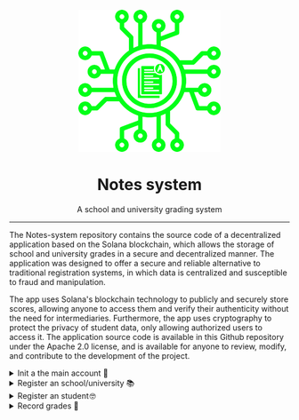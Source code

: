 <div align="center">

![notes-system](notes-system.png)

<h1>Notes system</h1>

A school and university grading system

</div>

---

The Notes-system repository contains the source code of a decentralized application based on the Solana blockchain, which allows the storage of school and university grades in a secure and decentralized manner. The application was designed to offer a secure and reliable alternative to traditional registration systems, in which data is centralized and susceptible to fraud and manipulation.

The app uses Solana's blockchain technology to publicly and securely store scores, allowing anyone to access them and verify their authenticity without the need for intermediaries. Furthermore, the app uses cryptography to protect the privacy of student data, only allowing authorized users to access it. The application source code is available in this Github repository under the Apache 2.0 license, and is available for anyone to review, modify, and contribute to the development of the project.

<details>
<summary>Init a the main account 🏢</summary>

<br>

```rust
pub fn school_main_account(
    ctx: Context<InitSchoolMainAccount>
) -> Result<()> {
    let school_main_account: &mut Account<SchoolMainAccount> = &mut ctx.accounts.school_main_account;
    let (_pda, bump) = Pubkey::find_program_address(&[b"Main Account"], ctx.program_id);
    school_main_account.bump_original = bump;
    school_main_account.total_schools = 0;
    school_main_account.total_students = 0;
    Ok(())
}

#[derive(Accounts)]
pub struct InitSchoolMainAccount<'info> {
    #[account(init, seeds = [b"Main Account"], bump, payer = user, space = SchoolMainAccount::SIZE + 8)]
    pub school_main_account: Account<'info, SchoolMainAccount>,
    #[account(mut)]
    pub user: Signer<'info>,
    pub system_program: Program<'info, System>,
}
```

The school_main_account function is an initialization function for an account of type SchoolMainAccount in Solana. This account is used in the Solana blockchain to store information related to schools and students.

The function takes a Context<InitSchoolMainAccount> as an argument and returns a Result<()>. The context contains the information needed to initialize the account, including the account itself (school_main_account), a signer (user), and the Solana system program (system_program).

In the function implementation, you get a mutable reference to the school_main_account account. Then, a program public address (pda) and bump value are generated using the Pubkey::find_program_address() function. The public address is a unique address generated by the program and the increment value is a randomly generated number used to prevent address collisions.

Next, the initial values ​​of the account fields school_main_account are set. The bump_original field is set to the bump generated value, which is used to generate the public address. The total_schools and total_students fields are set to zero.

Finally, an Ok(()) result is returned indicating that the account initialization was successful.

</details>

<details>
<summary>Register an school/university 📚 </summary>

<br>

```rust
pub fn school_register(
    ctx: Context<SchoolRegister>,
    name: String,
    student_number: u64
) -> Result<()> {
    require!(name.len() <= 50, ErrorCode::LenghtError);
    let school: &mut Account<SchoolAccount> = &mut ctx.accounts.school;
    let (_pda, bump) = Pubkey::find_program_address(&[ctx.accounts.main_account.total_schools.to_be_bytes().as_ref()], ctx.program_id);
    school.bump_original = bump;
    school.admin = ctx.accounts.user.key();
    school.student_number = student_number;
    school.total_students = 0;
    school.seed = ctx.accounts.main_account.total_schools;
    let main_account: &mut Account<SchoolMainAccount> = &mut ctx.accounts.main_account;
    main_account.total_schools += 1;
    Ok(())
}

#[derive(Accounts)]
pub struct SchoolRegister<'info> {
    #[account(mut, seeds = [b"Main Account"], bump = main_account.bump_original)]
    pub main_account: Account<'info, SchoolMainAccount>,
    #[account(init, seeds = [main_account.total_schools.to_be_bytes().as_ref()], bump, payer = user, space = SchoolAccount::SIZE + 8)]
    pub school: Account<'info, SchoolAccount>,
    #[account(mut)]
    pub user: Signer<'info>,
    pub system_program: Program<'info, System>,
}
```

The function takes as input the ctx context, which includes a series of accounts that must be used in the operation. You are also expected to provide the name of the school and the number of students it has.

The code first checks that the school name does not exceed 50 characters, and then uses the total number of schools registered to the main account main_account to generate a bump for the school account. The school account is then initialized with the provided values, such as the school name, number of students, seed, and bump.

After the school account is created, the function updates the main account main_account to reflect the fact that a new school has been registered. Finally, the function returns an Ok(()) result to indicate that the operation has completed successfully.

The SchoolRegister structure defines the requirements for the accounts that must be provided when calling the school_register function. The main_account is an account that keeps track of all schools registered on the blockchain. The school account is the school account that will be created during the execution of the function. The user account is the account of the user making the function call, and the system_program account is a system account required by the function.

</details>

<details>
<summary>Register an student 🤓</summary>

<br>

```rust
pub fn student_register(
    ctx: Context<StudentRegister>,
    name: String,
    lastname: String,
    trimester: u8,
) -> Result<()> {
    require!(trimester > 0, ErrorCode::TrimesterError);
    require!(name.len() <= 50, ErrorCode::LenghtError);
    require!(lastname.len() <= 50, ErrorCode::LenghtError);
    require!(ctx.accounts.user.key() == ctx.accounts.school.admin.key(), ErrorCode::AuthorityError);
    let student: &mut Account<StudentAccount> = &mut ctx.accounts.student;
    let (_pda, bump) = Pubkey::find_program_address(&[ctx.accounts.school.student_number.to_be_bytes().as_ref()], ctx.program_id);
    student.bump_original = bump;
    student.name = name;
    student.lastname = lastname;
    student.trimester = trimester;
    student.number = ctx.accounts.school.student_number;
    let school: &mut Account<SchoolAccount> = &mut ctx.accounts.school;
    school.student_number += 1;
    school.total_students += 1;
    let main_account: &mut Account<SchoolMainAccount> = &mut ctx.accounts.main_account;
    main_account.total_students += 1;
    Ok(())
}

#[derive(Accounts)]
pub struct StudentRegister<'info> {
    #[account(mut, seeds = [b"Main Account"], bump = main_account.bump_original)]
    pub main_account: Account<'info, SchoolMainAccount>,
    #[account(mut, seeds = [school.seed.to_be_bytes().as_ref()], bump = school.bump_original)]
    pub school: Account<'info, SchoolAccount>,
    #[account(init, seeds = [school.student_number.to_be_bytes().as_ref()], bump, payer = user, space = StudentAccount::SIZE + 8)]
    pub student: Account<'info, StudentAccount>,
    #[account(mut)]
    pub user: Signer<'info>,
    pub system_program: Program<'info, System>,
}
```

This function takes as arguments the context, which contains information relevant to the transaction, such as the student's account to register, as well as the student's first name, last name, and term.

The function first validates that the quarter is greater than zero, the first and last name do not exceed 50 characters, and that the password of the user who performs the transaction is the same as that of the school administrator. It then uses the student's account to store their information and generates a unique program address using the student number and program key. Then, update the number of students and the total number of students registered in the school accounts and the main school account. Finally, it returns a success result.

The StudentRegister structure is used to define the accounts that are used in the function. In particular, the feature requires access to the school's account, the account of the student being registered, the school's main account, and the account of the user making the transaction. Each account is defined using the #[account] macro and additional information is provided, such as seeds and bump, which are used to generate the unique program address.

</details>

<details>
<summary>Record grades 📝</summary>

<br>

```rust
pub fn school_notes(
    ctx: Context<SchoolNotes>,
    philosophy: u8,
    english: u8,
    biology: u8,
    physical: u8,
    chemistry: u8,
    mathematics: u8,
    work_and_citizenship: u8,
    deports: u8,
) -> Result<()> {
    require!(ctx.accounts.user.key() == ctx.accounts.school.admin.key(), ErrorCode::AuthorityError);
    let student: &mut Account<StudentAccount> = &mut ctx.accounts.student;
    let notes: &mut Account<NotesAccount> = &mut ctx.accounts.notes;
    notes.philosophy.push(philosophy);
    notes.english.push(english);
    notes.biology.push(biology);
    notes.physical.push(physical);
    notes.chemistry.push(chemistry);
    notes.mathematics.push(mathematics);
    notes.work_and_citizenship.push(work_and_citizenship);
    notes.deports.push(deports);
    student.trimester += 1;
    Ok(())
}

#[derive(Accounts)]
pub struct SchoolNotes<'info> {
    #[account(mut, seeds = [school.seed.to_be_bytes().as_ref()], bump = school.bump_original)]
    pub school: Account<'info, SchoolAccount>,
    #[account(mut, seeds = [student.number.to_be_bytes().as_ref()], bump = student.bump_original)]
    pub student: Account<'info, StudentAccount>,
    #[account(init, seeds = [student.number.to_be_bytes().as_ref(), student.trimester.to_be_bytes().as_ref()], bump, payer = user, space = NotesAccount::SIZE + 8)]
    pub notes: Account<'info, NotesAccount>,
    #[account(mut)]
    pub user: Signer<'info>,
    pub system_program: Program<'info, System>,
}
```

The function takes as arguments notes in different subjects, such as philosophy, English, biology, physics, chemistry, mathematics, work and citizenship, and sports. The function adds these notes to a student's note record in Solana's account. The function requires the user password to be the same as the school administrator password in order to run. The function then adds the grades in the different subjects to a student's grade count on the Solana blockchain and increases the student's quarter number by one.

The function is designed to be used with the SchoolNotes structure that contains a school account, a student account, a notes account, and other variables necessary for its execution.

The SchoolNotes structure is decorated with Rust's Accounts attribute, which specifies that the fields within the structure represent Solana accounts that are used in the function. The SchoolNotes structure has four fields, school, student, notes, user, and system_program. The school field represents the school account, and is labeled mutable and has the seeds required to generate its address on the Solana blockchain. The student field represents the student's account, and is also labeled mutable and has the required seeds to generate their address on the Solana blockchain.

The notes field represents the student's notes account, which is initialized with the seeds required to generate their address on the Solana blockchain, payer, account size, and is tagged as mutable. The user field represents the digital signature of the user calling the function and is also labeled mutable.

Finally, the system_program field represents the system program used to execute the function on the Solana blockchain.

</details>
